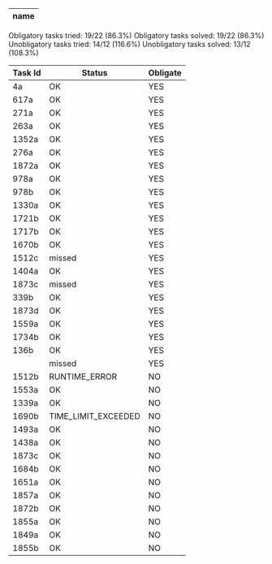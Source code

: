 |name|
|-|
Obligatory tasks tried: 19/22 (86.3%)
Obligatory tasks solved: 19/22 (86.3%)
Unobligatory tasks tried: 14/12 (116.6%)
Unobligatory tasks solved: 13/12 (108.3%)

Task Id | Status | Obligate |
|---|---|---|
|4a|OK|YES|
|617a|OK|YES|
|271a|OK|YES|
|263a|OK|YES|
|1352a|OK|YES|
|276a|OK|YES|
|1872a|OK|YES|
|978a|OK|YES|
|978b|OK|YES|
|1330a|OK|YES|
|1721b|OK|YES|
|1717b|OK|YES|
|1670b|OK|YES|
|1512c| missed |YES|
|1404a|OK|YES|
|1873с| missed |YES|
|339b|OK|YES|
|1873d|OK|YES|
|1559a|OK|YES|
|1734b|OK|YES|
|136b|OK|YES|
|| missed |YES|
|1512b|RUNTIME_ERROR|NO|
|1553a|OK|NO|
|1339a|OK|NO|
|1690b|TIME_LIMIT_EXCEEDED|NO|
|1493a|OK|NO|
|1438a|OK|NO|
|1873c|OK|NO|
|1684b|OK|NO|
|1651a|OK|NO|
|1857a|OK|NO|
|1872b|OK|NO|
|1855a|OK|NO|
|1849a|OK|NO|
|1855b|OK|NO|